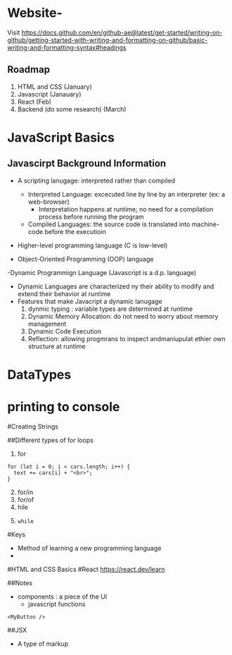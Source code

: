# Website-
Visit https://docs.github.com/en/github-ae@latest/get-started/writing-on-github/getting-started-with-writing-and-formatting-on-github/basic-writing-and-formatting-syntax#headings  

 
## Roadmap
1. HTML and CSS (January)
2. Javascript (Janauary)
3. React (Feb) 
4. Backend (do some research) (March) 

# JavaScript Basics

## Javascirpt Background Information
- A scripting lanugage: interpreted rather than compiled
  - Interpreted Language: excecuted line by line by an interpreter (ex: a web-browser)
    - Interpretation happens at runtime; no need for a compilation process before running the program
  - Compiled Languages: the source code is translated into machine-code before the executioin
    
- Higher-level programming language (C is low-level) 
-  Object-Oriented Programming (OOP) language 

-Dynamic Programmign Language (Javascript is a d.p. language)
  - Dynamic Languages are characterized ny their ability to modify and extend their behavior at runtime
  - Features that make Javacript a dynamic lanugage
      1. dynmic typing : variable types are determined at runtime
      2. Dynamic Memory Allocation: do not need to worry about memory management
      3. Dynamic Code Execution
      4. Reflection: allowing progmrans to inspect andmaniupulat ethier own structure at runtime 

# DataTypes


# printing to console

#Creating Strings 

##Different types of for loops
1. for
```
for (let i = 0; i < cars.length; i++) {
  text += cars[i] + "<br>";
}

```
2. for/in
3.  for/of
4.   hile
5.     while



#Keys
- Method of learning a new programming language
- 
#HTML and CSS Basics
#React 
https://react.dev/learn 

##Notes
- components : a piece of the UI
  - javascript functions
```
<MyButton />
```

##JSX
- A type of markup 
